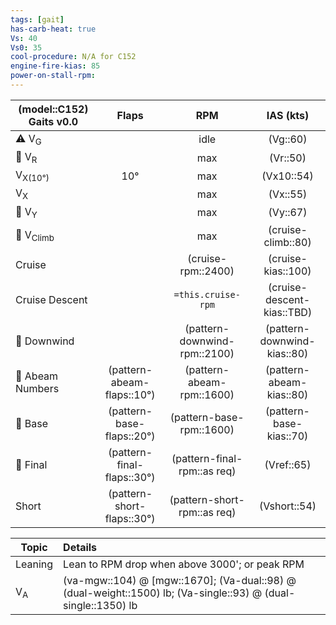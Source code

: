 ```yaml
---
tags: [gait]
has-carb-heat: true
Vs: 40
Vs0: 35
cool-procedure: N/A for C152
engine-fire-kias: 85
power-on-stall-rpm: 
---
```


| **(model::C152) Gaits** v0.0 |        **Flaps**        |          **RPM**          |       **IAS (kts)**        |
| ---------------------------- |:-----------------------:|:-------------------------:|:--------------------------:|
| ⚠️ V<sub>G</sub>             |                         |           idle            |          (Vg::60)          |
| 🛫 V<sub>R</sub>             |                         |            max            |           (Vr::50)           |
| V<sub>X(10°)</sub>           |           10°           |            max            |           (Vx10::54)           | 
| V<sub>X</sub>                |                         |            max            |           (Vx::55)           |
| 🛫 V<sub>Y</sub>             |                         |            max            |           (Vy::67)           |
| 🛫 V<sub>Climb</sub>         |                         |            max            |      (cruise-climb::80)      |
| Cruise                       |                         |      (cruise-rpm::2400)       |      (cruise-kias::100)       |
| Cruise Descent               |                         |    `=this.cruise-rpm`     |  (cruise-descent-kias::TBD)   |
| 🛬 Downwind                  |                         | (pattern-downwind-rpm::2100) | (pattern-downwind-kias::80) |
| 🛬 Abeam Numbers             | (pattern-abeam-flaps::10°) |   (pattern-abeam-rpm::1600)   |   (pattern-abeam-kias::80)   |
| 🛬 Base                      | (pattern-base-flaps::20°)  |   (pattern-base-rpm::1600)    |   (pattern-base-kias::70)    |
| 🛬 Final                     | (pattern-final-flaps::30°) |  (pattern-final-rpm::as req)   |          (Vref::65)          |
| Short                        | (pattern-short-flaps::30°) |   (pattern-short-rpm::as req)   |         (Vshort::54)         |

| Topic         | Details                                                                                                       |
| ------------- |:------------------------------------------------------------------------------------------------------------- |
| Leaning       | Lean to RPM drop when above 3000'; or peak RPM                                                                             | 
| V<sub>A</sub> | (va-mgw::104) @ [mgw::1670]; (Va-dual::98) @ (dual-weight::1500) lb; (Va-single::93) @ (dual-single::1350) lb |
